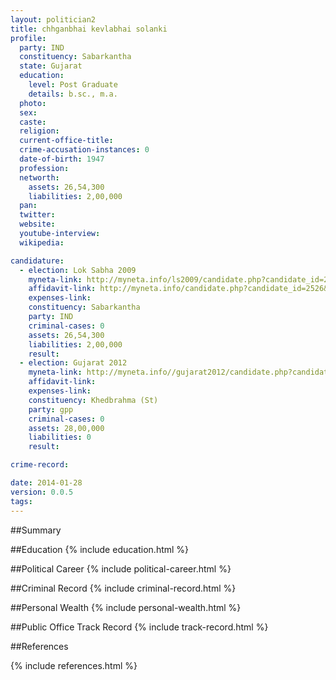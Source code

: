 ```yaml
---
layout: politician2
title: chhganbhai kevlabhai solanki
profile: 
  party: IND
  constituency: Sabarkantha
  state: Gujarat
  education: 
    level: Post Graduate
    details: b.sc., m.a.
  photo: 
  sex: 
  caste: 
  religion: 
  current-office-title: 
  crime-accusation-instances: 0
  date-of-birth: 1947
  profession: 
  networth: 
    assets: 26,54,300
    liabilities: 2,00,000
  pan: 
  twitter: 
  website: 
  youtube-interview: 
  wikipedia: 

candidature: 
  - election: Lok Sabha 2009
    myneta-link: http://myneta.info/ls2009/candidate.php?candidate_id=2526
    affidavit-link: http://myneta.info/candidate.php?candidate_id=2526&scan=original
    expenses-link: 
    constituency: Sabarkantha 
    party: IND
    criminal-cases: 0
    assets: 26,54,300
    liabilities: 2,00,000
    result:  
  - election: Gujarat 2012
    myneta-link: http://myneta.info//gujarat2012/candidate.php?candidate_id=1985
    affidavit-link: 
    expenses-link: 
    constituency: Khedbrahma (St) 
    party: gpp
    criminal-cases: 0
    assets: 28,00,000
    liabilities: 0
    result:  

crime-record: 

date: 2014-01-28
version: 0.0.5
tags: 
---
```

##Summary


##Education
{% include education.html %}


##Political Career
{% include political-career.html %}


##Criminal Record
{% include criminal-record.html %}


##Personal Wealth
{% include personal-wealth.html %}


##Public Office Track Record
{% include track-record.html %}


##References


{% include references.html %}